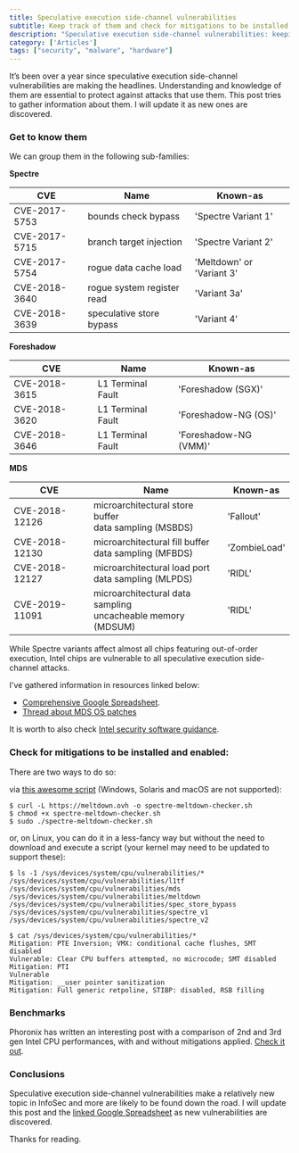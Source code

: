 ```yaml
---
title: Speculative execution side-channel vulnerabilities
subtitle: Keep track of them and check for mitigations to be installed and enabled
description: "Speculative execution side-channel vulnerabilities: keeping track of them and checking for mitigations to be installed and enabled"
category: ['Articles']
tags: ["security", "malware", "hardware"]
---
```


It’s been over a year since speculative execution side-channel vulnerabilities are making the headlines.
Understanding and knowledge of them are essential to protect against attacks that use them.
This post tries to gather information about them. I will update it as new ones are discovered.

### Get to know them

 We can group them in the following sub-families:

**Spectre**

| CVE | Name | Known-as |
|---|---|---|
| CVE-2017-5753 | bounds check bypass | 'Spectre Variant 1'
| CVE-2017-5715 | branch target injection | 'Spectre Variant 2'
| CVE-2017-5754 | rogue data cache load | 'Meltdown' or 'Variant 3'
| CVE-2018-3640 | rogue system register read | 'Variant 3a'
| CVE-2018-3639 | speculative store bypass | 'Variant 4'

**Foreshadow**

| CVE | Name | Known-as |
|---|---|---|
| CVE-2018-3615 | L1 Terminal Fault | 'Foreshadow (SGX)'
| CVE-2018-3620 | L1 Terminal Fault | 'Foreshadow-NG (OS)'
| CVE-2018-3646 | L1 Terminal Fault | 'Foreshadow-NG (VMM)'

**MDS**

| CVE | Name | Known-as |
|---|---|---|
| CVE-2018-12126 | microarchitectural store buffer<br>data sampling (MSBDS) | 'Fallout'
| CVE-2018-12130 | microarchitectural fill buffer<br>data sampling (MFBDS) | 'ZombieLoad'
| CVE-2018-12127 | microarchitectural load port<br>data sampling (MLPDS) | 'RIDL'
| CVE-2019-11091 | microarchitectural data sampling<br>uncacheable memory (MDSUM) | 'RIDL'

While Spectre variants affect almost all chips featuring out-of-order execution, Intel chips are vulnerable to all speculative execution side-channel attacks.

I've gathered information in resources linked below:

- [Comprehensive Google Spreadsheet](https://z.fpira.com/cpuvulns).
- [Thread about MDS OS patches](https://twitter.com/pirafrank/status/1128400923632574467)

It is worth to also check [Intel security software guidance](https://software.intel.com/security-software-guidance/).

### Check for mitigations to be installed and enabled:

There are two ways to do so:

via [this awesome script](https://github.com/speed47/spectre-meltdown-checker) (Windows, Solaris and macOS are not supported):

```
$ curl -L https://meltdown.ovh -o spectre-meltdown-checker.sh
$ chmod +x spectre-meltdown-checker.sh
$ sudo ./spectre-meltdown-checker.sh
```

or, on Linux, you can do it in a less-fancy way but without the need to download and execute a script (your kernel may need to be updated to support these):

```
$ ls -1 /sys/devices/system/cpu/vulnerabilities/*
/sys/devices/system/cpu/vulnerabilities/l1tf
/sys/devices/system/cpu/vulnerabilities/mds
/sys/devices/system/cpu/vulnerabilities/meltdown
/sys/devices/system/cpu/vulnerabilities/spec_store_bypass
/sys/devices/system/cpu/vulnerabilities/spectre_v1
/sys/devices/system/cpu/vulnerabilities/spectre_v2

$ cat /sys/devices/system/cpu/vulnerabilities/*
Mitigation: PTE Inversion; VMX: conditional cache flushes, SMT disabled
Vulnerable: Clear CPU buffers attempted, no microcode; SMT disabled
Mitigation: PTI
Vulnerable
Mitigation: __user pointer sanitization
Mitigation: Full generic retpoline, STIBP: disabled, RSB filling
```

### Benchmarks

Phoronix has written an interesting post with a comparison of 2nd and 3rd gen Intel CPU performances, with and without mitigations applied. [Check it out](https://www.phoronix.com/scan.php?page=article&item=sandy-fx-zombieload&num=1).

### Conclusions

Speculative execution side-channel vulnerabilities make a relatively new topic in InfoSec and more are likely to be found down the road. I will update this post and the [linked Google Spreadsheet](https://z.fpira.com/cpuvulns) as new vulnerabilities are discovered.

Thanks for reading.
